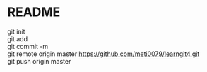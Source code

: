 # README
git init
<br>
git add
<br>
git commit -m
<br>
git remote origin master https://github.com/meti0079/learngit4.git
<br>
git push origin master
